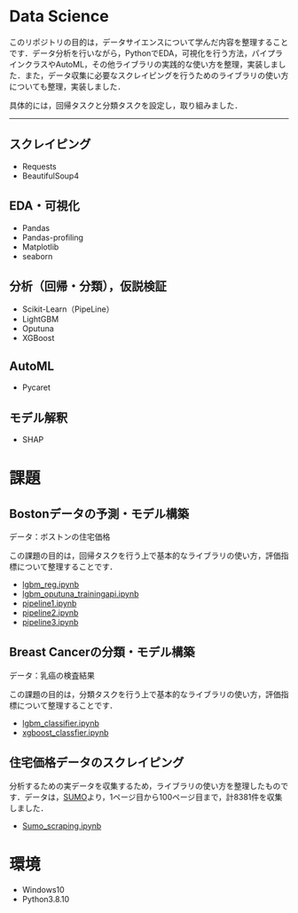 # Data Science

このリポジトリの目的は，データサイエンスについて学んだ内容を整理することです．データ分析を行いながら，PythonでEDA，可視化を行う方法，パイプラインクラスやAutoML，その他ライブラリの実践的な使い方を整理，実装しました．また，データ収集に必要なスクレイピングを行うためのライブラリの使い方についても整理，実装しました．

具体的には，回帰タスクと分類タスクを設定し，取り組みました．

---

## スクレイピング

- Requests
- BeautifulSoup4

## EDA・可視化

- Pandas
- Pandas-profiling
- Matplotlib
- seaborn

## 分析（回帰・分類），仮説検証

- Scikit-Learn（PipeLine）
- LightGBM
- Oputuna
- XGBoost

## AutoML

- Pycaret

## モデル解釈

- SHAP

# 課題

## Bostonデータの予測・モデル構築

データ：ボストンの住宅価格

この課題の目的は，回帰タスクを行う上で基本的なライブラリの使い方，評価指標について整理することです．

- [lgbm_reg.ipynb](https://github.com/bi18056/My-project/blob/main/Data-science/lgbm_reg.ipynb)
- [lgbm_oputuna_trainingapi.ipynb](https://github.com/bi18056/My-project/blob/main/Data-science/lgbm_oputuna_trainingapi.ipynb)
- [pipeline1.ipynb](https://github.com/bi18056/My-project/blob/main/Data-science/pipeline1.ipynb)
- [pipeline2.ipynb](https://github.com/bi18056/My-project/blob/main/Data-science/pipeline2.ipynb)
- [pipeline3.ipynb](https://github.com/bi18056/My-project/blob/main/Data-science/pipeline3.ipynb)

## Breast Cancerの分類・モデル構築

データ：乳癌の検査結果

この課題の目的は，分類タスクを行う上で基本的なライブラリの使い方，評価指標について整理することです．

- [lgbm_classifier.ipynb](https://github.com/bi18056/My-project/blob/main/Data-science/lgbm_classifier.ipynb)
- [xgboost_classfier.ipynb](https://github.com/bi18056/My-project/blob/main/Data-science/xgboost_classifier.ipynb)

## 住宅価格データのスクレイピング

分析するための実データを収集するため，ライブラリの使い方を整理したものです．データは，[SUMO](https://suumo.jp/chintai/tokyo/sc_shinjuku/?page=1)より，1ページ目から100ページ目まで，計8381件を収集しました．

- [Sumo_scraping.ipynb](https://github.com/bi18056/My-project/blob/main/Data-science/Sumo_scraping.ipynb)

# 環境

- Windows10
- Python3.8.10
